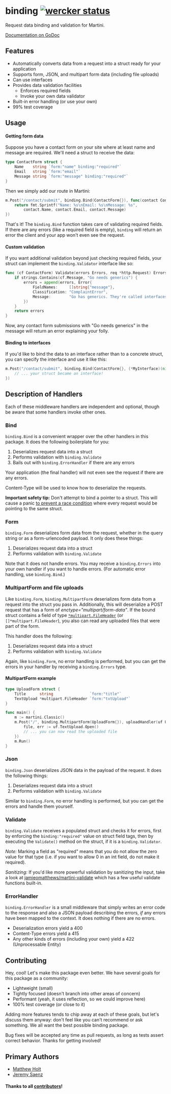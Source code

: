 # binding [![wercker status](https://app.wercker.com/status/f00480949f8a4e4130557f802c5b5b6b "wercker status")](https://app.wercker.com/project/bykey/f00480949f8a4e4130557f802c5b5b6b)

Request data binding and validation for Martini.

[Documentation on GoDoc](http://godoc.org/github.com/martini-contrib/binding)

## Features

 - Automatically converts data from a request into a struct ready for your application
 - Supports form, JSON, and multipart form data (including file uploads)
 - Can use interfaces
 - Provides data validation facilities
 	- Enforces required fields
 	- Invoke your own data validator
 - Built-in error handling (or use your own)
 - 99% test coverage


## Usage

#### Getting form data

Suppose you have a contact form on your site where at least name and message are required. We'll need a struct to receive the data:

```go
type ContactForm struct {
	Name    string `form:"name" binding:"required"`
	Email   string `form:"email"`
	Message string `form:"message" binding:"required"`
}
```

Then we simply add our route in Martini:

```go
m.Post("/contact/submit", binding.Bind(ContactForm{}), func(contact ContactForm) string {
	return fmt.Sprintf("Name: %s\nEmail: %s\nMessage: %s",
		contact.Name, contact.Email, contact.Message)
})
```

That's it! The `binding.Bind` function takes care of validating required fields. If there are any errors (like a required field is empty), `binding` will return an error the client and your app won't even see the request.

#### Custom validation

If you want additional validation beyond just checking required fields, your struct can implement the `binding.Validator` interface like so:

```go
func (cf ContactForm) Validate(errors Errors, req *http.Request) Errors {
	if strings.Contains(cf.Message, "Go needs generics") {
		errors = append(errors, Error{
			FieldNames:     []string{"message"},
			Classification: "ComplaintError",
			Message:        "Go has generics. They're called interfaces.",
		})
	}
	return errors
}
```

Now, any contact form submissions with "Go needs generics" in the message will return an error explaining your folly.


#### Binding to interfaces

If you'd like to bind the data to an interface rather than to a concrete struct, you can specify the interface and use it like this:

```go
m.Post("/contact/submit", binding.Bind(ContactForm{}, (*MyInterface)(nil)), func(contact MyInterface) {
	// ... your struct became an interface!
})
```



## Description of Handlers

Each of these middleware handlers are independent and optional, though be aware that some handlers invoke other ones.


### Bind

`binding.Bind` is a convenient wrapper over the other handlers in this package. It does the following boilerplate for you:

 1. Deserializes request data into a struct
 2. Performs validation with `binding.Validate`
 3. Bails out with `binding.ErrorHandler` if there are any errors

Your application (the final handler) will not even see the request if there are any errors.

Content-Type will be used to know how to deserialize the requests.

**Important safety tip:** Don't attempt to bind a pointer to a struct. This will cause a panic [to prevent a race condition](https://github.com/codegangsta/martini-contrib/pull/34#issuecomment-29683659) where every request would be pointing to the same struct.


### Form

`binding.Form` deserializes form data from the request, whether in the query string or as a form-urlencoded payload. It only does these things:

 1. Deserializes request data into a struct
 2. Performs validation with `binding.Validate`

Note that it does not handle errors. You may receive a `binding.Errors` into your own handler if you want to handle errors. (For automatic error handling, use `binding.Bind`.)



### MultipartForm and file uploads

Like `binding.Form`, `binding.MultipartForm` deserializes form data from a request into the struct you pass in. Additionally, this will deserialize a POST request that has a form of *enctype="multipart/form-data"*. If the bound struct contains a field of type [`*multipart.FileHeader`](http://golang.org/pkg/mime/multipart/#FileHeader) (or `[]*multipart.FileHeader`), you also can read any uploaded files that were part of the form.

This handler does the following:

 1. Deserializes request data into a struct
 2. Performs validation with `binding.Validate`

Again, like `binding.Form`, no error handling is performed, but you can get the errors in your handler by receiving a `binding.Errors` type.

#### MultipartForm example

```go
type UploadForm struct {
	Title      string                `form:"title"`
	TextUpload *multipart.FileHeader `form:"txtUpload"`
}

func main() {
	m := martini.Classic()
	m.Post("/", binding.MultipartForm(UploadForm{}), uploadHandler(uf UploadForm) string {
		file, err := uf.TextUpload.Open()
		// ... you can now read the uploaded file
	})
	m.Run()
}
```


### Json

`binding.Json` deserializes JSON data in the payload of the request. It does the following things:

 1. Deserializes request data into a struct
 2. Performs validation with `binding.Validate`

Similar to `binding.Form`, no error handling is performed, but you can get the errors and handle them yourself.



### Validate

`binding.Validate` receives a populated struct and checks it for errors, first by enforcing the `binding:"required"` value on struct field tags, then by executing the `Validate()` method on the struct, if it is a `binding.Validator`.

*Note:* Marking a field as "required" means that you do not allow the zero value for that type (i.e. if you want to allow 0 in an int field, do not make it required).

*Sanitizing:* If you'd like more powerful validation by sanitizing the input, take a look at [jamieomatthews/martini-validate](https://github.com/jamieomatthews/martini-validate) which has a few useful validate functions built-in.


### ErrorHandler

`binding.ErrorHandler` is a small middleware that simply writes an error code to the response and also a JSON payload describing the errors, *if* any errors have been mapped to the context. It does nothing if there are no errors.

 - Deserialization errors yield a 400
 - Content-Type errors yield a 415
 - Any other kinds of errors (including your own) yield a 422 (Unprocessable Entity)



## Contributing

Hey, cool! Let's make this package even better. We have several goals for this package as a community:

 - Lightweight (small)
 - Tightly focused (doesn't branch into other areas of concern)
 - Performant (yeah, it uses reflection, so we could improve here)
 - 100% test coverage (or close to it)

Adding more features tends to chip away at each of these goals, but let's discuss them anyway: don't feel like you can't recommend or ask something. We all want the best possible binding package.

Bug fixes will be accepted any time as pull requests, as long as tests assert correct behavior. Thanks for getting involved!


## Primary Authors

 - [Matthew Holt](https://github.com/mholt)
 - [Jeremy Saenz](https://github.com/codegangsta)


#### Thanks to all [contributors](https://github.com/martini-contrib/binding/graphs/contributors)!